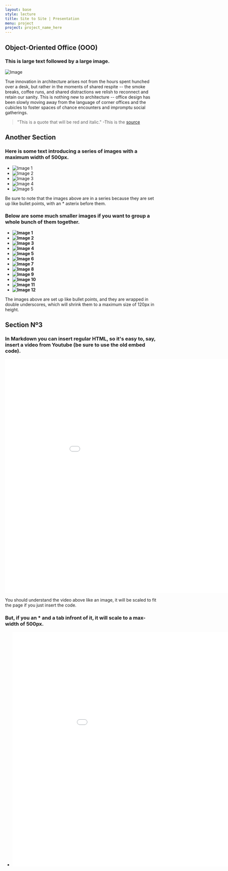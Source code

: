 ```yaml
---
layout: base
style: lecture
title: Site to Site | Presentation
menu: project
project: project_name_here
---
```

## Object-Oriented Office (OOO)

### This is large text followed by a large image.

![Image](http://placehold.it/1280x600)

True innovation in architecture arises not from the hours spent hunched over a desk, but rather in the moments of shared respite -- the smoke breaks, coffee runs, and shared distractions we relish to reconnect and retain our sanity. This is nothing new to architecture -- office design has been slowly moving away from the language of corner offices and the cubicles to foster spaces of chance encounters and impromptu social gatherings.

>	"This is a quote that will be red and italic."
	-This is the [source](https://www.google.com/)

## Another Section

### Here is some text introducing a series of images with a maximum width of 500px.

*	![Image 1](http://placehold.it/1280x900)
*	![Image 2](http://placehold.it/500x500)
*	![Image 3](http://placehold.it/300x450)
*	![Image 4](http://placehold.it/600x350)
*	![Image 5](http://placehold.it/1280x900)

Be sure to note that the images above are in a series because they are set up like bullet points, with an \* asterix before them.

### Below are some much smaller images if you want to group a whole bunch of them together.

*	__![Image 1](http://placehold.it/1280x900)__
*	__![Image 2](http://placehold.it/500x500)__
*	__![Image 3](http://placehold.it/300x450)__
*	__![Image 4](http://placehold.it/600x350)__
*	__![Image 5](http://placehold.it/1280x900)__
*	__![Image 6](http://placehold.it/600x350)__
*	__![Image 7](http://placehold.it/500x500)__
*	__![Image 8](http://placehold.it/1280x900)__
*	__![Image 9](http://placehold.it/600x350)__
*	__![Image 10](http://placehold.it/500x500)__
*	__![Image 11](http://placehold.it/600x350)__
*	__![Image 12](http://placehold.it/300x450)__

The images above are set up like bullet points, and they are wrapped in double underscores, which will shrink them to a maximum size of 120px in height.

## Section Nº3

### In Markdown you can insert regular HTML, so it's easy to, say, insert a video from Youtube (be sure to use the old embed code).

<object width="1024" height="500"><param name="movie" value="//www.youtube.com/v/khwQ9lf2DJQ?hl=en_US&amp;version=3"></param><param name="allowFullScreen" value="true"></param><param name="allowscriptaccess" value="always"></param><embed src="//www.youtube.com/v/khwQ9lf2DJQ?hl=en_US&amp;version=3" type="application/x-shockwave-flash" width="1024" height="768" allowscriptaccess="always" allowfullscreen="true"></embed></object>

You should understand the video above like an image, it will be scaled to fit the page if you just insert the code.

### But, if you an \* and a tab infront of it, it will scale to a max-width of 500px.

*	<object width="1024" height="768"><param name="movie" value="//www.youtube.com/v/khwQ9lf2DJQ?hl=en_US&amp;version=3"></param><param name="allowFullScreen" value="true"></param><param name="allowscriptaccess" value="always"></param><embed src="//www.youtube.com/v/khwQ9lf2DJQ?hl=en_US&amp;version=3" type="application/x-shockwave-flash" width="1024" height="768" allowscriptaccess="always" allowfullscreen="true"></embed></object>
